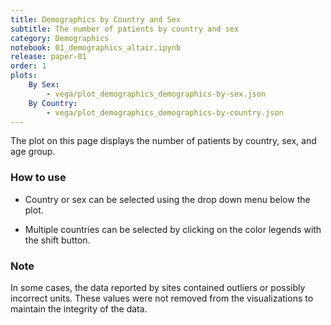 ```yaml
---
title: Demographics by Country and Sex
subtitle: The number of patients by country and sex
category: Demographics
notebook: 01_demographics_altair.ipynb
release: paper-01
order: 1
plots:
    By Sex:
        - vega/plot_demographics_demographics-by-sex.json
    By Country:
        - vega/plot_demographics_demographics-by-country.json
---
```


The plot on this page displays the number of patients by country, sex, and age group.

### How to use

- Country or sex can be selected using the drop down menu below the plot.

- Multiple countries can be selected by clicking on the color legends with the shift button.

### Note

In some cases, the data reported by sites contained outliers or possibly incorrect units. These values were not removed from the visualizations to maintain the integrity of the data.